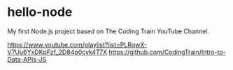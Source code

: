# hello-node
My first Node.js project based on The Coding Train YouTube Channel.

https://www.youtube.com/playlist?list=PLRqwX-V7Uu6YxDKpFzf_2D84p0cyk4T7X
https://github.com/CodingTrain/Intro-to-Data-APIs-JS
